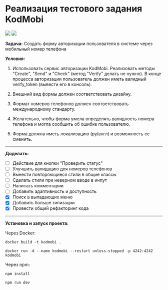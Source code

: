 # Реализация тестового задания KodMobi

![](https://img.shields.io/badge/node-20.18.0-green)
![](https://img.shields.io/badge/npm-10.9.0-red)

**Задача:**
Создать форму авторизации пользователя в системе через мобильный номер телефона

**Условия:**

1. Использовать сервис авторизации KodMobi. Реализовать методы "Сreate", "Send" и "Сheck" (метод "Verify" делать не нужно). В конце процесса авторизации пользователь должен иметь валидный verify_token (вывести его в консоль).
2. Внешний вид формы должен соответствовать дизайну.

3. Формат номеров телефонов должен соответствовать международному стандарту.

4. Желательно, чтобы форма умела определять валидность номера телефона и могла сообщить об ошибке пользователю.

5. Форма должна иметь локализацию (ру/англ) и возможность ее сменить.

---

**Доделать:**
- [ ] Действие для кнопки "Проверить статус"
- [ ] Улучшить валидацию для номеров телефонов
- [ ] Вынести повторяющиеся стили в общие классы
- [ ] Сделать стили при неверном вводе в инпут
- [ ] Написать комментарии
- [ ] Добавить адаптивность и доступность
- [x] Поиск в выпадающих меню
- [x] Добавить больше типизации
- [x] Провести общий рефакторинг кода

---

**Установка и запуск проекта:**

Через Docker:
```
docker build -t kodmobi .
```
```
docker run -d --name kodmobi --restart unless-stopped -p 4242:4242 kodmobi
```

Через npm:
```
npm install
```
```
npm run dev
```